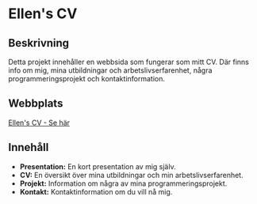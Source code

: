 # Ellen's CV

## Beskrivning

Detta projekt innehåller en webbsida som fungerar som mitt CV. Där finns info om mig, mina utbildningar och arbetslivserfarenhet, några programmeringsprojekt och kontaktinformation.

## Webbplats

[Ellen's CV - Se här](https://ellensandqvist.github.io/CV-uppgift/index.html)

## Innehåll

- **Presentation:** En kort presentation av mig själv.
- **CV:** En översikt över mina utbildningar och min arbetslivserfarenhet.
- **Projekt:** Information om några av mina programmeringsprojekt.
- **Kontakt:** Kontaktinformation om du vill nå mig.


